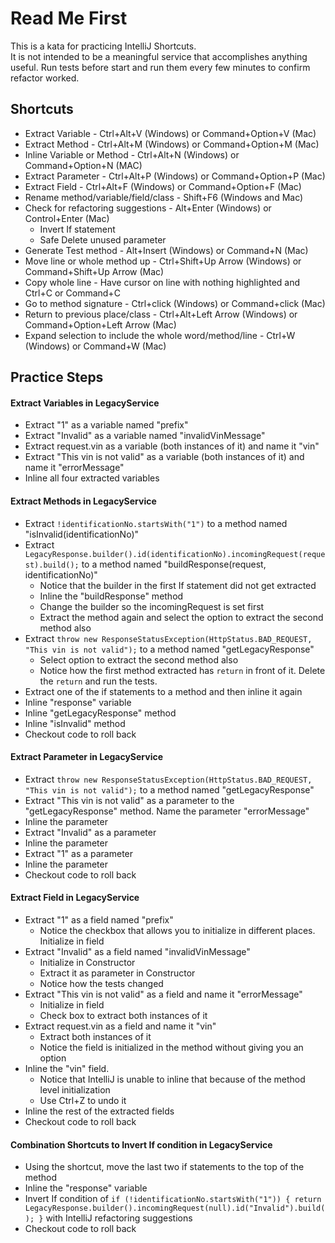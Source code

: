 # Read Me First
This is a kata for practicing IntelliJ Shortcuts.  
It is not intended to be a meaningful service that accomplishes anything useful.
Run tests before start and run them every few minutes to confirm refactor worked.

## Shortcuts

* Extract Variable - Ctrl+Alt+V (Windows) or Command+Option+V (Mac)
* Extract Method - Ctrl+Alt+M (Windows) or Command+Option+M (Mac)
* Inline Variable or Method - Ctrl+Alt+N (Windows) or Command+Option+N (MAC)
* Extract Parameter - Ctrl+Alt+P (Windows) or Command+Option+P (Mac)
* Extract Field - Ctrl+Alt+F (Windows) or Command+Option+F (Mac)
* Rename method/variable/field/class - Shift+F6 (Windows and Mac)
* Check for refactoring suggestions - Alt+Enter (Windows) or Control+Enter (Mac)
  * Invert If statement
  * Safe Delete unused parameter
* Generate Test method - Alt+Insert (Windows) or Command+N (Mac)
* Move line or whole method up - Ctrl+Shift+Up Arrow (Windows) or Command+Shift+Up Arrow (Mac)
* Copy whole line - Have cursor on line with nothing highlighted and Ctrl+C or Command+C
* Go to method signature - Ctrl+click (Windows) or Command+click (Mac)
* Return to previous place/class - Ctrl+Alt+Left Arrow (Windows) or Command+Option+Left Arrow (Mac)
* Expand selection to include the whole word/method/line - Ctrl+W (Windows) or Command+W (Mac)

## Practice Steps

#### Extract Variables in LegacyService
* Extract "1" as a variable named "prefix"
* Extract "Invalid" as a variable named "invalidVinMessage"
* Extract request.vin as a variable (both instances of it) and name it "vin"
* Extract "This vin is not valid" as a variable (both instances of it) and name it "errorMessage"
* Inline all four extracted variables

#### Extract Methods in LegacyService
* Extract ```!identificationNo.startsWith("1")``` to a method named "isInvalid(identificationNo)"
* Extract ```LegacyResponse.builder().id(identificationNo).incomingRequest(request).build();``` to a method named "buildResponse(request, identificationNo)"
  * Notice that the builder in the first If statement did not get extracted
  * Inline the "buildResponse" method 
  * Change the builder so the incomingRequest is set first
  * Extract the method again and select the option to extract the second method also
* Extract ```throw new ResponseStatusException(HttpStatus.BAD_REQUEST, "This vin is not valid");``` to a method named "getLegacyResponse"
  * Select option to extract the second method also
  * Notice how the first method extracted has ```return``` in front of it.  Delete the ```return``` and run the tests.
* Extract one of the if statements to a method and then inline it again
* Inline "response" variable
* Inline "getLegacyResponse" method
* Inline "isInvalid" method
* Checkout code to roll back

#### Extract Parameter in LegacyService
* Extract ```throw new ResponseStatusException(HttpStatus.BAD_REQUEST, "This vin is not valid");``` to a method named "getLegacyResponse"
* Extract "This vin is not valid" as a parameter to the "getLegacyResponse" method.  Name the parameter "errorMessage"
* Inline the parameter
* Extract "Invalid" as a parameter
* Inline the parameter
* Extract "1" as a parameter
* Inline the parameter
* Checkout code to roll back

#### Extract Field in LegacyService
* Extract "1" as a field named "prefix"
  * Notice the checkbox that allows you to initialize in different places.  Initialize in field
* Extract "Invalid" as a field named "invalidVinMessage"
  * Initialize in Constructor
  * Extract it as parameter in Constructor
  * Notice how the tests changed
* Extract "This vin is not valid" as a field and name it "errorMessage"
  * Initialize in field
  * Check box to extract both instances of it
* Extract request.vin as a field and name it "vin"
  * Extract both instances of it
  * Notice the field is initialized in the method without giving you an option
* Inline the "vin" field.  
  * Notice that IntelliJ is unable to inline that because of the method level initialization
  * Use Ctrl+Z to undo it
* Inline the rest of the extracted fields
* Checkout code to roll back

#### Combination Shortcuts to Invert If condition in LegacyService
* Using the shortcut, move the last two if statements to the top of the method
* Inline the "response" variable
* Invert If condition of ```
if (!identificationNo.startsWith("1")) {
                                        return LegacyResponse.builder().incomingRequest(null).id("Invalid").build();
                                    }
                                    ``` with IntelliJ refactoring suggestions
* Checkout code to roll back
